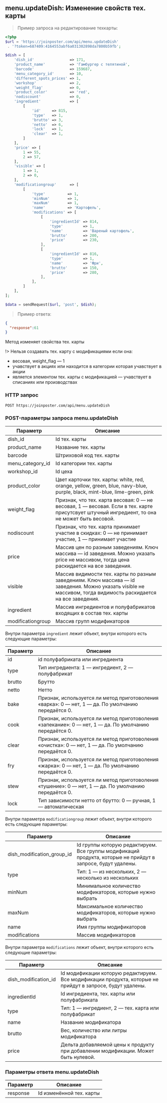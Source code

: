 ## menu.updateDish: Изменение свойств тех. карты

> Пример запроса на редактирование техкарты:

```php
<?php
$url = 'https://joinposter.com/api/menu.updateDish'
 . '?token=687409:4164553abf6a031302898da7800b59fb';

$dish = [
    'dish_id'                => 171,
    'product_name'           => 'Гамбургер с телятиной',
    'barcode'                => 159687,
    'menu_category_id'       => 10,
    'different_spots_prices' => 1,
    'workshop'               => 2,
    'weight_flag'            => 0,
    'product_color'          => 'red',
    'nodiscount'             => 0,
    'ingredient'             => [
        [
            'id'     => 815,
            'type'   => 1,
            'brutto' => 3,
            'netto'  => 6,
            'lock'   => 1,
            'clear'  => 1,
        ]
    ],
    'price' => [
        1 => 55,
        2 => 57,
    ],
    'visible' => [
        1 => 1,
        2 => 0,
    ],
    'modificationgroup'      => [
        [
            'type'          => 1,
            'minNum'        => 1,
            'maxNum'        => 1,
            'name'          => 'Картофель',
            'modifications' => [
                [
                    'ingredientId' => 814,
                    'type'         => 1,
                    'name'         => 'Вареный картофель',
                    'brutto'       => 200,
                    'price'        => 230,
                ],
                [
                    'ingredientId' => 816,
                    'type'         => 1,
                    'name'         => 'Фри',
                    'brutto'       => 150,
                    'price'        => 280,
                ],
            ],
        ]
    ],
];

$data = sendRequest($url, 'post', $dish);
```

> Пример ответа:

```json
{
  "response":61
}
```

Метод изменяет свойства тех. карты

!>     Нельзя создавать тех. карту с модификациями если она:    
  - весовая, weight_flag — 1
  - учавствует в акциях или находится в категории которая учавствует в акции
  - является элементом тех. карты с модификацией
  — учавствует в списаниях или производствах

### HTTP запрос

`POST https://joinposter.com/api/menu.updateDish`

### POST-параметры запроса menu.updateDish

Параметр | Описание
-------- | --------
dish_id | Id тех. карты
product_name | Название тех. карты
barcode | Штриховой код тех. карты
menu_category_id | Id категории тех. карты
workshop_id | Id цеха
product_color | Цвет карточки тех. карты: white, red, orange, yellow, green, blue, navy-blue, purple, black, mint-blue, lime-green, pink
weight_flag | Признак, что тех. карта весовая: 0 — не весовая, 1 — весовая. Если в тех. карте присутсвует штучный ингредиент, то она не может быть весовой.
nodiscount | Признак, что тех. карта  принимает участие в скидках: 0 — не принимает участие, 1 — принимает участие
price | Массив цен по разным заведениям. Ключ массива — id заведения. Можно указать price не массивом, тогда цена раскидается на все заведения.
visible | Массив видимости тех. карты по разным заведениям. Ключ массива — id заведения. Можно указать visible не массивом, тогда видимость раскидается на все заведения.
ingredient | Массив ингредиентов и полуфабрикатов входящих в состав тех. карты
modificationgroup | Массив групп модификаторов

Внутри параметра `ingredient` лежит объект, внутри которого есть следующие параметры:

Параметр | Описание
-------- | --------
id | id полуфабриката или ингредиента 
type | Тип ингредиента: 1 — ингредиент, 2 — полуфабрикат
brutto | Брутто
netto | Нетто
bake | Признак, используется ли метод приготоволения «варка»: 0 — нет, 1 — да. По умолчанию передаётся 0.
cook | Признак, используется ли метод приготоволения «запекание»: 0 — нет, 1 — да. По умолчанию передаётся 0.
clear | Признак, используется ли метод приготоволения «очистка»: 0 — нет, 1 — да. По умолчанию передаётся 0.
fry | Признак, используется ли метод приготоволения «жарка»: 0 — нет, 1 — да. По умолчанию передаётся 0.
stew | Признак, используется ли метод приготоволения «тушение»: 0 — нет, 1 — да. По умолчанию передаётся 0.
lock | Тип зависимости нетто от брутто: 0 — ручная, 1 — автоматическая

Внутри параметра `modificationgroup` лежит объект, внутри которого есть следующие параметры:

Параметр | Описание
-------- | --------
dish_modification_group_id | Id группы которую редактируем. Все группы модификаций продукта, которые не прийдут в запросе, будут удалены.
type | Тип: 1 — из нескольких, 2 — несколько из нескольких
minNum | Минимальное количество модификаторов, которые нужно выбрать
maxNum | Максимальное количество модификаторов, которые нужно выбрать
name | Имя группы модификаторов
modifications | Массив модификаторов

Внутри параметра `modifications` лежит объект, внутри которого есть следующие параметры:

Параметр | Описание
-------- | --------
dish_modification_id | Id модификации которую редактируем. Все модификации продукта, которые не прийдут в запросе, будут удалены.
ingredientId | Id ингредиента, тех. карты или полуфабриката
type | Тип: 1 — ингредиент, 2 — тех. карта или полуфабрикат
name | Название модификатора
brutto | Вес, количество или литры модификатора
price | Дельта добавляемой цены к продукту при добавлении модификации. Может быть нулевой.

### Параметры ответа menu.updateDish

Параметр | Описание
-------- | --------
response | Id изменённой тех. карты
